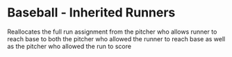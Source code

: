 # Baseball - Inherited Runners

Reallocates the full run assignment from the pitcher who allows runner to reach base to both the pitcher who allowed the runner to reach base as well as the pitcher who allowed the run to score
